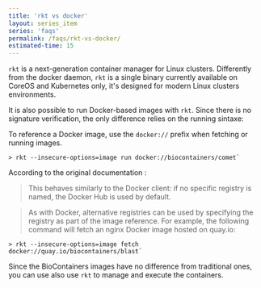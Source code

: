 ```yaml
---
title: 'rkt vs docker'
layout: series_item
series: 'faqs'
permalink: /faqs/rkt-vs-docker/
estimated-time: 15
---
```



`rkt` is a next-generation container manager for Linux clusters. Differently from the docker daemon, `rkt` is a single binary currently available on CoreOS and Kubernetes only, it's designed for modern Linux clusters environments.

It is also possible to run Docker-based images with `rkt`. Since there is no signature verification, the only difference relies on the running sintaxe:

To reference a Docker image, use the `docker://` prefix when fetching or running images.

~~~
> rkt --insecure-options=image run docker://biocontainers/comet`
~~~

According to the original documentation :

> This behaves similarly to the Docker client: if no specific registry is named, the Docker Hub is used by default.

> As with Docker, alternative registries can be used by specifying the registry as part of the image reference. For example, the following command will fetch an nginx Docker image hosted on quay.io:

~~~
> rkt --insecure-options=image fetch docker://quay.io/biocontainers/blast`
~~~

Since the BioContainers images have no difference from traditional ones, you can use also use `rkt` to manage and execute the containers.